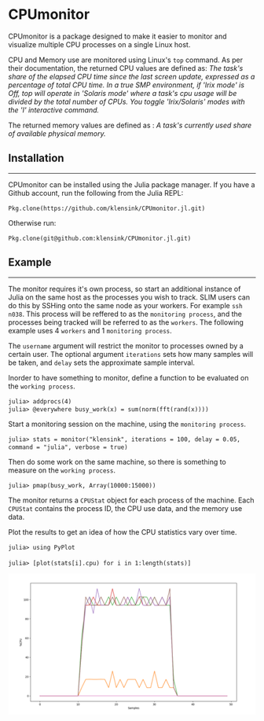 # CPUmonitor

CPUmonitor is a package designed to make it easier to monitor and visualize multiple CPU processes on a single Linux host.

CPU and Memory use are monitored using Linux's `top` command. As per their documentation, the returned CPU values are defined as:
*The task's share of the elapsed CPU time since the last screen update, expressed as a percentage of total CPU time. In a true SMP environment, if 'Irix mode' is Off, top will operate in 'Solaris mode' where a task's cpu usage will be divided by the total number of CPUs. You toggle 'Irix/Solaris' modes with the 'I' interactive command.*

The returned memory values are defined as : *A task's currently used share of available physical memory.*

## Installation
-----

CPUmonitor can be installed using the Julia package manager. If you have a Github account, run the following from the Julia REPL:

    Pkg.clone(https://github.com/klensink/CPUmonitor.jl.git)

Otherwise run:

    Pkg.clone(git@github.com:klensink/CPUmonitor.jl.git)

## Example
-----

The monitor requires it's own process, so start an additional instance of Julia on the same host as the processes you wish to track. SLIM users can do this by SSHing onto the same node as your workers. For example `ssh n038`. This process will be reffered to as the `monitoring process`, and the processes being tracked will be referred to as the `workers`. The following example uses 4 `workers` and 1 `monitoring process`.

The `username` argument will restrict the monitor to processes owned by a certain user. The optional argument `iterations` sets how many samples will be taken, and `delay` sets the approximate sample interval. 

Inorder to have something to monitor, define a function to be evaluated on the `working process`.

    julia> addprocs(4)
    julia> @everywhere busy_work(x) = sum(norm(fft(rand(x)))) 

Start a monitoring session on the machine, using the `monitoring process`.

    julia> stats = monitor("klensink", iterations = 100, delay = 0.05, command = "julia", verbose = true)

Then do some work on the same machine, so there is something to measure on the `working process`.

    julia> pmap(busy_work, Array(10000:15000))

The monitor returns a `CPUStat` object for each process of the machine. Each `CPUStat` contains the process ID, the CPU use data, and the memory use data.

Plot the results to get an idea of how the CPU statistics vary over time.

    julia> using PyPlot

    julia> [plot(stats[i].cpu) for i in 1:length(stats)]

![ex_1](ex_1.png)



